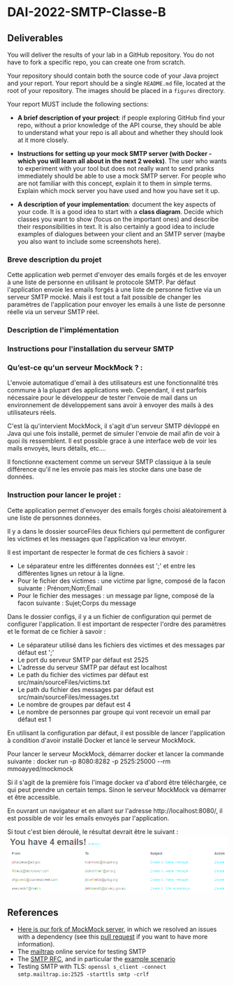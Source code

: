 # DAI-2022-SMTP-Classe-B

## Deliverables

You will deliver the results of your lab in a GitHub repository. You do not have to fork a specific repo, you can create one from scratch.

Your repository should contain both the source code of your Java project and your report. Your report should be a single `README.md` file, located at the root of your repository. The images should be placed in a `figures` directory.

Your report MUST include the following sections:

* **A brief description of your project**: if people exploring GitHub find your repo, without a prior knowledge of the API course, they should be able to understand what your repo is all about and whether they should look at it more closely.

* **Instructions for setting up your mock SMTP server (with Docker - which you will learn all about in the next 2 weeks)**. The user who wants to experiment with your tool but does not really want to send pranks immediately should be able to use a mock SMTP server. For people who are not familiar with this concept, explain it to them in simple terms. Explain which mock server you have used and how you have set it up.

* **A description of your implementation**: document the key aspects of your code. It is a good idea to start with a **class diagram**. Decide which classes you want to show (focus on the important ones) and describe their responsibilities in text. It is also certainly a good idea to include examples of dialogues between your client and an SMTP server (maybe you also want to include some screenshots here).


### Breve description du projet

Cette application web permet d'envoyer des emails forgés et de les envoyer à une liste de personne en utilisant le protocole SMTP.
Par défaut l'application envoie les emails forgés à une liste de personne fictive via un serveur SMTP mocké. 
Mais il est tout a fait possible de changer les paramètres de l'application pour envoyer les emails à une liste de personne réelle via un serveur SMTP réel.

### Description de l'implémentation

### Instructions pour l'installation du serveur SMTP

### Qu’est-ce qu'un serveur MockMock ? :

L'envoie automatique d'email à des utilisateurs est une fonctionnalité très commune à la plupart des applications web.
Cependant, il est parfois nécessaire pour le développeur de tester l'envoie de mail dans un environnement de
développement sans avoir à envoyer des mails à des utilisateurs réels.

C'est là qu'intervient MockMock, il s'agit d'un serveur SMTP dévloppé en Java qui une fois installé,
permet de simuler l'envoie de mail afin de voir à quoi ils ressemblent.
Il est possible grace à une interface web de voir les mails envoyés, leurs détails, etc....

Il fonctionne exactement comme un serveur SMTP classique à la seule différence qu'il ne les envoie pas mais les stocke dans une base de données.

### Instruction pour lancer le projet :

Cette application permet d'envoyer des emails forgés choisi aléatoirement à une liste de personnes données.

Il y a dans le dossier sourceFiles deux fichiers qui permettent de configurer les victimes et les messages que l'application va leur envoyer.

Il est important de respecter le format de ces fichiers à savoir :
- Le séparateur entre les différentes données est ';' et entre les différentes lignes un retour à la ligne.
- Pour le fichier des victimes : une victime par ligne, composé de la facon suivante : Prénom;Nom;Email
- Pour le fichier des messages : un message par ligne, composé de la facon suivante : Sujet;Corps du message

Dans le dossier configs, il y a un fichier de configuration qui permet de configurer l'application. 
Il est important de respecter l'ordre des paramètres et le format de ce fichier à savoir :
- Le séparateur utilisé dans les fichiers des victimes et des messages par défaut est ';'
- Le port du serveur SMTP par défaut est 2525
- L'adresse du serveur SMTP par défaut est localhost
- Le path du fichier des victimes par défaut est src/main/sourceFiles/victims.txt
- Le path du fichier des messages par défaut est src/main/sourceFiles/messages.txt
- Le nombre de groupes par défaut est 4
- Le nombre de personnes par groupe qui vont recevoir un email par défaut est 1

En utilisant la configuration par défaut, il est possible de lancer l'application à condition d'avoir installé Docker
et lancé le serveur MockMock.

Pour lancer le serveur MockMock, démarrer docker et lancer la commande suivante :
docker run -p 8080:8282 -p 2525:25000 --rm mmoayyed/mockmock

Si il s'agit de la première fois l'image docker va d'abord être téléchargée, ce qui peut prendre un certain temps.
Sinon le serveur MockMock va démarrer et être accessible.

En ouvrant un navigateur et en allant sur l'adresse http://localhost:8080/, 
il est possible de voir les emails envoyés par l'application.

Si tout c'est bien déroulé, le résultat devrait être le suivant :
![img.png](images_rapport/img.png)





## References

* [Here is our fork of MockMock server](https://github.com/HEIGVD-Course-API/MockMock), in which we resolved an issues with a dependency (see this [pull request](https://github.com/tweakers/MockMock/pull/8) if you want to have more information).
* The [mailtrap](<https://mailtrap.io/>) online service for testing SMTP
* The [SMTP RFC](<https://tools.ietf.org/html/rfc5321#appendix-D>), and in particular the [example scenario](<https://tools.ietf.org/html/rfc5321#appendix-D>)
* Testing SMTP with TLS: `openssl s_client -connect smtp.mailtrap.io:2525 -starttls smtp -crlf`
